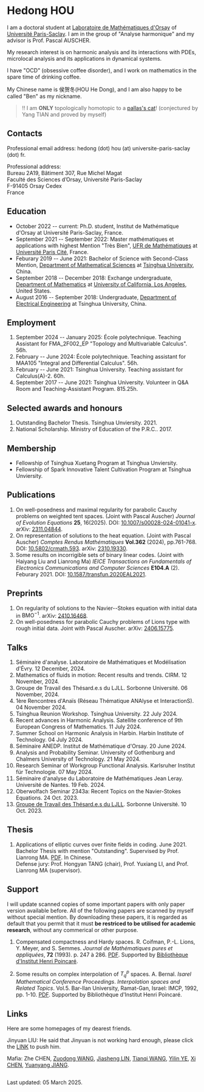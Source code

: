 # Hedong HOU

I am a doctoral student at [Laboratoire de Mathématiques d'Orsay](https://www.imo.universite-paris-saclay.fr/en/) of [Université Paris-Saclay](https://www.universite-paris-saclay.fr). I am in the group of "Analyse harmonique" and my advisor is Prof. Pascal AUSCHER. 

My research interest is on harmonic analysis and its interactions with PDEs, microlocal analysis and its applications in dynamical systems.

I have "OCD" (obsessive coffee disorder), and I work on mathematics in the spare time of drinking coffee.

My Chinese name is 侯贺冬(HOU He Dong), and I am also happy to be called "Ben" as my nickname.

> ‼️ I am **ONLY** topologically homotopic to a [pallas's cat](https://en.wikipedia.org/wiki/Pallas%27s_cat)! (conjectured by Yang TIAN and proved by myself)

## Contacts

Professional email address: hedong (dot) hou (at) universite-paris-saclay (dot) fr.

Professional address:\
Bureau 2A19, Bâtiment 307, Rue Michel Magat\
Faculté des Sciences d’Orsay, Université Paris-Saclay\
F-91405 Orsay Cedex\
France

## Education

* October 2022 -- current: Ph.D. student, Institut de Mathématique d'Orsay at Université Paris-Saclay, France.
* September 2021 -- September 2022: Master mathématiques et applications with highest Mention "Très Bien", [UFR de Mathématiques](https://www.math.univ-paris-diderot.fr/) at [Université Paris Cité](https://u-paris.fr), France.
* Feburary 2019 -- June 2021: Bachelor of Science with Second-Class Mention, [Department of Mathematical Sciences](https://www.math.tsinghua.edu.cn/) at [Tsinghua University](https://www.tsinghua.edu.cn/), China.
* September 2018 -- December 2018: Exchange undergraduate, [Department of Mathematics](https://ww3.math.ucla.edu/) at [University of California, Los Angeles](https://www.ucla.edu/), United States.
* August 2016 -- September 2018: Undergraduate, [Department of Electrical Engineering](https://www.eea.tsinghua.edu.cn/) at Tsinghua University, China.

## Employment

1. September 2024 -- January 2025: École polytechnique. Teaching Assistant for FMA_2F002_EP "Topology and Multivariable Calculus". 56h.
1. February -- June 2024: École polytechnique. Teaching assistant for MAA105 "Integral and Differential Calculus". 56h.
1. February -- June 2021: Tsinghua University. Teaching assistant for Calculus(A)-2. 60h.
1. September 2017 -- June 2021: Tsinghua University. Volunteer in Q&A Room and Teaching-Assistant Program. 815.25h.

## Selected awards and honours

1. Outstanding Bachelor Thesis. Tsinghua Unviersity. 2021.
1. National Scholarship. Ministry of Education of the P.R.C.. 2017.

## Membership

* Fellowship of Tsinghua Xuetang Program at Tsinghua Unviersity.
* Fellowship of Spark Innovative Talent Cultivation Program at Tsinghua Unviersity.

## Publications

1. On well-posedness and maximal regularity for parabolic Cauchy problems on weighted tent spaces. (Joint with Pascal Auscher) _Journal of Evolution Equations_ **25**, 16(2025). DOI: [10.1007/s00028-024-01041-x](https://doi.org/10.1007/s00028-024-01041-x). arXiv: [2311.04844](https://doi.org/10.48550/arXiv.2311.04844).
1. On representation of solutions to the heat equation. (Joint with Pascal Auscher) _Comptes Rendus Mathématiques_ **Vol.362** (2024), pp.761-768. DOI: [10.5802/crmath.593](https://doi.org/10.5802/crmath.593). arXiv: [2310.19330](https://doi.org/10.48550/arXiv.2310.19330).
1. Some results on incorrigible sets of binary linear codes. (Joint with Haiyang Liu and Lianrong Ma) _IEICE Transactions on Fundamentals of Electronics Communications and Computer Sciences_ **E104.A** (2). Feburary 2021. DOI: [10.1587/transfun.2020EAL2021](http://dx.doi.org/10.1587/transfun.2020EAL2021). 

## Preprints

1. On regularity of solutions to the Navier--Stokes equation with initial data in $\mathrm{BMO}^{-1}$. arXiv: [2410.16468](https://doi.org/10.48550/arXiv.2410.16468).
1. On well-posedness for parabolic Cauchy problems of Lions type with rough initial data. Joint with Pascal Auscher. arXiv: [2406.15775](https://doi.org/10.48550/arXiv.2406.15775).

## Talks

1. Séminaire d'analyse. Laboratoire de Mathématiques et Modélisation d'Évry. 12 December, 2024.
1. Mathematics of fluids in motion: Recent results and trends. CIRM. 12 November, 2024.
1. Groupe de Travail des Thésard.e.s du LJLL. Sorbonne Université. 06 November, 2024.
1. 1ère Rencontres d'Anaïs (Réseau Thématique ANAlyse et InteractionS). 04 November 2024.
1. Tsinghua Reunion Workshop. Tsinghua University. 22 July 2024.
1. Recent advances in Harmonic Analysis. Satellite conference of 9th European Congress of Mathematics. 11 July 2024.
1. Summer School on Harmonic Analysis in Harbin. Harbin Institute of Technology. 04 July 2024.
1. Séminaire ANEDP. Institut de Mathématique d'Orsay. 20 June 2024.
1. Analysis and Probability Seminar. University of Gothenburg and Chalmers University of Technology. 21 May 2024.
1. Research Seminar of Workgroup Functional Analysis. Karlsruher Institut für Technologie. 07 May 2024.
1. Séminaire d'analyse du Laboratoire de Mathématiques Jean Leray. Université de Nantes. 19 Feb. 2024.
1. Oberwolfach Seminar 2343a: Recent Topics on the Navier-Stokes Equations. 24 Oct. 2023.
1. [Groupe de Travail des Thésard.e.s du LJLL](https://www.ljll.math.upmc.fr/gtt/index.php). Sorbonne Université. 10 Oct. 2023.
 
## Thesis

1. Applications of elliptic curves over finite fields in coding. June 2021. Bachelor Thesis with mention "Outstanding". Supervised by Prof. Lianrong MA. <a href="pdfs/bachelor_thesis.pdf" target="_blank">PDF</a>. In Chinese.\
Defense jury: Prof. Hongyan TANG (chair), Prof. Yuxiang LI, and Prof. Lianrong MA (supervisor).

## Support

I will update scanned copies of some important papers with only paper version available before. All of the following papers are scanned by myself without special mention. By downloading these papers, it is regarded as default that you permit that it must **be restriced to be utilised for academic research**, without any commerical or other purpose. <!-- It is merely for the convenience of the mathematical scientific research and the community. -->

1. Compensated compactness and Hardy spaces. R. Coifman, P.-L. Lions, Y. Meyer, and S. Semmes. _Journal de Mathématiques pures et appliquées_, **72** (1993). p. 247 à 286. <a href="pdfs/CLMS_Compensated compactness and Hardy spaces.pdf" target="_blank">PDF</a>. Supported by [Bibliothèque d'Institut Henri Poincaré](http://www.ihp.fr/fr/bibliotheque).

1. Some results on complex interpolation of $T^p_q$ spaces. A. Bernal. _Isarel Mathematical Conference Proceedings_. _Interpolation spaces and Related Topics_. Vol.5. Bar-Ilan University, Ramat-Gan, Israel: IMCP, 1992, pp. 1-10. <a href="pdfs/Bernal1992_Complex interpolation.pdf" target="_blank">PDF</a>. Supported by Bibliothèque d'Institut Henri Poincaré.

<!-- ## Miscellaneous

1. Exposé: Introduction to real harmonic analysis, II: BMO and Hardy spaces. March 2022. <a href="pdfs/Ben_Introduction_to_Real_Harmonic_Analysis__II.pdf" target="_blank">PDF</a>.
1. Exposé: Introduction to real harmonic analysis, I: interpolation and Calderón-Zygmund theory. January 2022. <a href="pdfs/Ben_Introduction_to_Real_Harmonic_Analysis__I__Interpolation_and_Calderon_Zygmund_theory.pdf" target="_blank">PDF</a>.
1. Exposé: An introduction to the dynamics on the circle. December 2021. <a href="pdfs/Ben_An_Introduction_to_the_Dynamics_on_the_Circle.pdf" target="_blank">PDF</a>.
1. Exposé: Historical notes on Navier-Stokes equations, I: basic settings and local well-posedness theory. November 2021. <a href="pdfs/Ben_Historical_Notes_on_Navier_Stokes_Equations.pdf" target="_blank">PDF</a>. -->

## Links

Here are some homepages of my dearest friends.

Jinyuan LIU: He said that Jinyuan is not working hard enough, please click the [LINK](https://liu-jinyuan.github.io/) to push him.

Mafia: Zhe CHEN, [Zuodong WANG](https://wangzuodong1997.github.io/), [Jiasheng LIN](https://daviddfforest.wordpress.com), [Tianqi WANG](https://sites.google.com/view/tianqiwang-math), [Yilin YE](https://yiliny.github.io/yiliny/yiye.html), [Xi CHEN](https://sites.google.com/view/xi-chens-webpage/home), [Yuanyang JIANG](https://sites.google.com/view/yuanyang-jiang/links).

##

Last updated: 05 March 2025.
